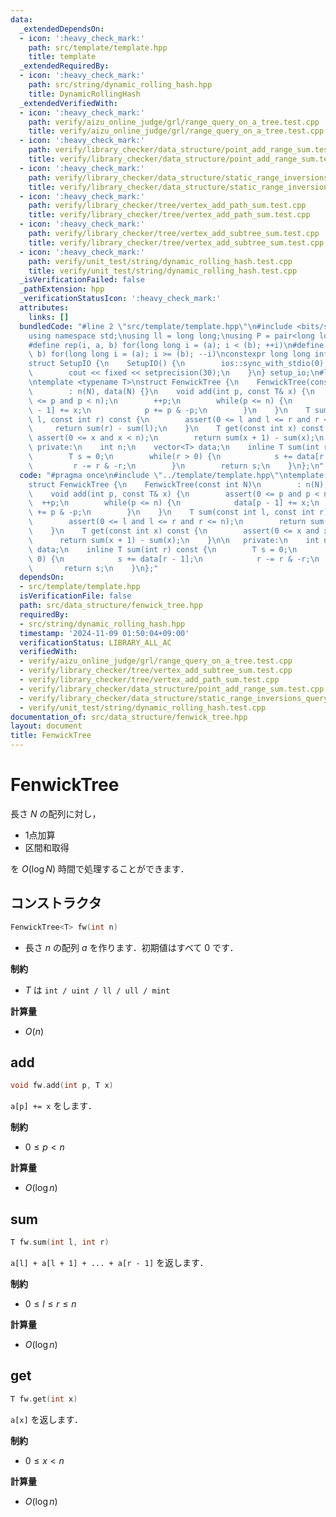 ```yaml
---
data:
  _extendedDependsOn:
  - icon: ':heavy_check_mark:'
    path: src/template/template.hpp
    title: template
  _extendedRequiredBy:
  - icon: ':heavy_check_mark:'
    path: src/string/dynamic_rolling_hash.hpp
    title: DynamicRollingHash
  _extendedVerifiedWith:
  - icon: ':heavy_check_mark:'
    path: verify/aizu_online_judge/grl/range_query_on_a_tree.test.cpp
    title: verify/aizu_online_judge/grl/range_query_on_a_tree.test.cpp
  - icon: ':heavy_check_mark:'
    path: verify/library_checker/data_structure/point_add_range_sum.test.cpp
    title: verify/library_checker/data_structure/point_add_range_sum.test.cpp
  - icon: ':heavy_check_mark:'
    path: verify/library_checker/data_structure/static_range_inversions_query.test.cpp
    title: verify/library_checker/data_structure/static_range_inversions_query.test.cpp
  - icon: ':heavy_check_mark:'
    path: verify/library_checker/tree/vertex_add_path_sum.test.cpp
    title: verify/library_checker/tree/vertex_add_path_sum.test.cpp
  - icon: ':heavy_check_mark:'
    path: verify/library_checker/tree/vertex_add_subtree_sum.test.cpp
    title: verify/library_checker/tree/vertex_add_subtree_sum.test.cpp
  - icon: ':heavy_check_mark:'
    path: verify/unit_test/string/dynamic_rolling_hash.test.cpp
    title: verify/unit_test/string/dynamic_rolling_hash.test.cpp
  _isVerificationFailed: false
  _pathExtension: hpp
  _verificationStatusIcon: ':heavy_check_mark:'
  attributes:
    links: []
  bundledCode: "#line 2 \"src/template/template.hpp\"\n#include <bits/stdc++.h>\n\
    using namespace std;\nusing ll = long long;\nusing P = pair<long long, long long>;\n\
    #define rep(i, a, b) for(long long i = (a); i < (b); ++i)\n#define rrep(i, a,\
    \ b) for(long long i = (a); i >= (b); --i)\nconstexpr long long inf = 4e18;\n\
    struct SetupIO {\n    SetupIO() {\n        ios::sync_with_stdio(0);\n        cin.tie(0);\n\
    \        cout << fixed << setprecision(30);\n    }\n} setup_io;\n#line 3 \"src/data_structure/fenwick_tree.hpp\"\
    \ntemplate <typename T>\nstruct FenwickTree {\n    FenwickTree(const int N)\n\
    \        : n(N), data(N) {}\n    void add(int p, const T& x) {\n        assert(0\
    \ <= p and p < n);\n        ++p;\n        while(p <= n) {\n            data[p\
    \ - 1] += x;\n            p += p & -p;\n        }\n    }\n    T sum(const int\
    \ l, const int r) const {\n        assert(0 <= l and l <= r and r <= n);\n   \
    \     return sum(r) - sum(l);\n    }\n    T get(const int x) const {\n       \
    \ assert(0 <= x and x < n);\n        return sum(x + 1) - sum(x);\n    }\n\n  \
    \ private:\n    int n;\n    vector<T> data;\n    inline T sum(int r) const {\n\
    \        T s = 0;\n        while(r > 0) {\n            s += data[r - 1];\n   \
    \         r -= r & -r;\n        }\n        return s;\n    }\n};\n"
  code: "#pragma once\n#include \"../template/template.hpp\"\ntemplate <typename T>\n\
    struct FenwickTree {\n    FenwickTree(const int N)\n        : n(N), data(N) {}\n\
    \    void add(int p, const T& x) {\n        assert(0 <= p and p < n);\n      \
    \  ++p;\n        while(p <= n) {\n            data[p - 1] += x;\n            p\
    \ += p & -p;\n        }\n    }\n    T sum(const int l, const int r) const {\n\
    \        assert(0 <= l and l <= r and r <= n);\n        return sum(r) - sum(l);\n\
    \    }\n    T get(const int x) const {\n        assert(0 <= x and x < n);\n  \
    \      return sum(x + 1) - sum(x);\n    }\n\n   private:\n    int n;\n    vector<T>\
    \ data;\n    inline T sum(int r) const {\n        T s = 0;\n        while(r >\
    \ 0) {\n            s += data[r - 1];\n            r -= r & -r;\n        }\n \
    \       return s;\n    }\n};"
  dependsOn:
  - src/template/template.hpp
  isVerificationFile: false
  path: src/data_structure/fenwick_tree.hpp
  requiredBy:
  - src/string/dynamic_rolling_hash.hpp
  timestamp: '2024-11-09 01:50:04+09:00'
  verificationStatus: LIBRARY_ALL_AC
  verifiedWith:
  - verify/aizu_online_judge/grl/range_query_on_a_tree.test.cpp
  - verify/library_checker/tree/vertex_add_subtree_sum.test.cpp
  - verify/library_checker/tree/vertex_add_path_sum.test.cpp
  - verify/library_checker/data_structure/point_add_range_sum.test.cpp
  - verify/library_checker/data_structure/static_range_inversions_query.test.cpp
  - verify/unit_test/string/dynamic_rolling_hash.test.cpp
documentation_of: src/data_structure/fenwick_tree.hpp
layout: document
title: FenwickTree
---
```


# FenwickTree

長さ $N$ の配列に対し，

- 1点加算
- 区間和取得

を $O(\log N)$ 時間で処理することができます．

## コンストラクタ

```cpp
FenwickTree<T> fw(int n)
```

- 長さ $n$ の配列 $a$ を作ります．初期値はすべて $0$ です．

**制約**

- $T$ は `int / uint / ll / ull / mint`

**計算量**

- $O(n)$

## add

```cpp
void fw.add(int p, T x)
```

`a[p] += x` をします．

**制約**

- $0 \leq p < n$

**計算量**

- $O(\log n)$

## sum

```cpp
T fw.sum(int l, int r)
```

`a[l] + a[l + 1] + ... + a[r - 1]` を返します．

**制約**

- $0 \leq l \leq r \leq n$

**計算量**

- $O(\log n)$

## get

```cpp
T fw.get(int x)
```

`a[x]` を返します．

**制約**

- $0 \leq x < n$

**計算量**

- $O(\log n)$